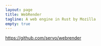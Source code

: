```yaml
---
layout: page
title: WebRender
tagline: A web engine in Rust by Mozilla
empty: true
---
```


https://github.com/servo/webrender
